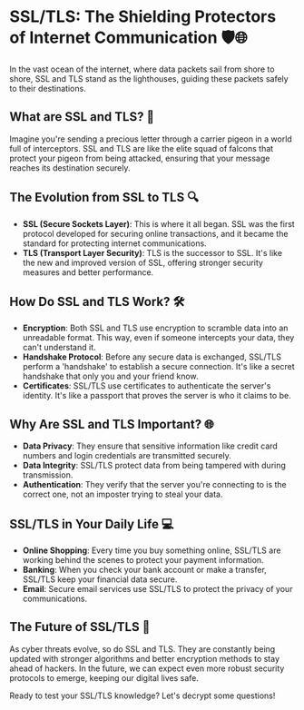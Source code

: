 # SSL/TLS: The Shielding Protectors of Internet Communication 🛡️🌐

In the vast ocean of the internet, where data packets sail from shore to shore, SSL and TLS stand as the lighthouses, guiding these packets safely to their destinations.

## What are SSL and TLS? 🤔

Imagine you're sending a precious letter through a carrier pigeon in a world full of interceptors. SSL and TLS are like the elite squad of falcons that protect your pigeon from being attacked, ensuring that your message reaches its destination securely.

## The Evolution from SSL to TLS 🔍

- **SSL (Secure Sockets Layer)**: This is where it all began. SSL was the first protocol developed for securing online transactions, and it became the standard for protecting internet communications.
- **TLS (Transport Layer Security)**: TLS is the successor to SSL. It's like the new and improved version of SSL, offering stronger security measures and better performance.

## How Do SSL and TLS Work? 🛠️

- **Encryption**: Both SSL and TLS use encryption to scramble data into an unreadable format. This way, even if someone intercepts your data, they can't understand it.
- **Handshake Protocol**: Before any secure data is exchanged, SSL/TLS perform a 'handshake' to establish a secure connection. It's like a secret handshake that only you and your friend know.
- **Certificates**: SSL/TLS use certificates to authenticate the server's identity. It's like a passport that proves the server is who it claims to be.

## Why Are SSL and TLS Important? 🌐

- **Data Privacy**: They ensure that sensitive information like credit card numbers and login credentials are transmitted securely.
- **Data Integrity**: SSL/TLS protect data from being tampered with during transmission.
- **Authentication**: They verify that the server you're connecting to is the correct one, not an imposter trying to steal your data.

## SSL/TLS in Your Daily Life 💻

- **Online Shopping**: Every time you buy something online, SSL/TLS are working behind the scenes to protect your payment information.
- **Banking**: When you check your bank account or make a transfer, SSL/TLS keep your financial data secure.
- **Email**: Secure email services use SSL/TLS to protect the privacy of your communications.

## The Future of SSL/TLS 🚀

As cyber threats evolve, so do SSL and TLS. They are constantly being updated with stronger algorithms and better encryption methods to stay ahead of hackers. In the future, we can expect even more robust security protocols to emerge, keeping our digital lives safe.

Ready to test your SSL/TLS knowledge? Let's decrypt some questions!
